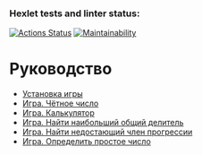 ### Hexlet tests and linter status:
[![Actions Status](https://github.com/hr82alj/frontend-project-44/actions/workflows/hexlet-check.yml/badge.svg)](https://github.com/hr82alj/frontend-project-44/actions)
[![Maintainability](https://api.codeclimate.com/v1/badges/dc31a75238c68e826b6c/maintainability)](https://codeclimate.com/github/hr82alj/frontend-project-44/maintainability)


# Руководство
- [Установка игры](https://asciinema.org/a/696052)
- [Игра. Чётное число](https://asciinema.org/a/696053)
- [Игра. Калькулятор](https://asciinema.org/a/696054)
- [Игра. Найти наибольший общий делитель](https://asciinema.org/a/695954)
- [Игра. Найти недостающий член прогрессии](https://asciinema.org/a/695961)
- [Игра. Определить простое число](https://asciinema.org/a/695965)